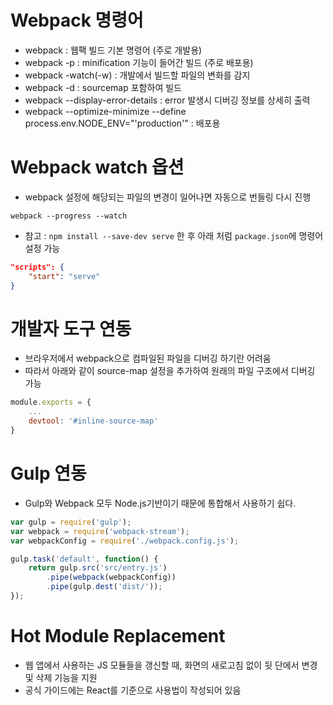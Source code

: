 # Webpack 명령어
- webpack : 웹팩 빌드 기본 명령어 (주로 개발용)
- webpack -p : minification 기능이 들어간 빌드 (주로 배포용)
- webpack -watch(-w) : 개발에서 빌드할 파일의 변화를 감지 
- webpack -d : sourcemap 포함하여 빌드 
- webpack --display-error-details : error 발생시 디버깅 정보를 상세히 출력 
- webpack --optimize-minimize --define process.env.NODE_ENV="'production'" : 배포용

# Webpack watch 옵션
- webpack 설정에 해당되는 파일의 변경이 일어나면 자동으로 번들링 다시 진행 
```
webpack --progress --watch
```
- 참고 : `npm install --save-dev serve` 한 후 아래 처럼 `package.json`에 명령어 설정 가능 
```json
"scripts": {
    "start": "serve"
}
```

# 개발자 도구 연동 
- 브라우저에서 webpack으로 컴파일된 파일을 디버깅 하기란 어려움 
- 따라서 아래와 같이 source-map 설정을 추가하여 원래의 파일 구조에서 디버깅 가능 
```javascript
module.exports = {
    ...
    devtool: '#inline-source-map'
}
```

# Gulp 연동 
- Gulp와 Webpack 모두 Node.js기반이기 때문에 통합해서 사용하기 쉽다.
```javascript
var gulp = require('gulp');
var webpack = require('webpack-stream');
var webpackConfig = require('./webpack.config.js');

gulp.task('default', function() {
    return gulp.src('src/entry.js')
        .pipe(webpack(webpackConfig))
        .pipe(gulp.dest('dist/'));
});
```

# Hot Module Replacement
- 웹 앱에서 사용하는 JS 모듈들을 갱신할 때, 화면의 새로고침 없이 뒷 단에서 변경 및 삭제 기능을 지원 
- 공식 가이드에는 React를 기준으로 사용법이 작성되어 있음